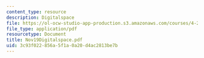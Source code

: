 ```yaml
---
content_type: resource
description: Digitalspace
file: https://ol-ocw-studio-app-production.s3.amazonaws.com/courses/4-285-research-topics-in-architecture-citizen-centered-design-of-open-governance-systems-fall-2002/3c93f022856a5f1a0a20d4ac2813be7b_Nov19Digitalspace.pdf
file_type: application/pdf
resourcetype: Document
title: Nov19Digitalspace.pdf
uid: 3c93f022-856a-5f1a-0a20-d4ac2813be7b
---
```

